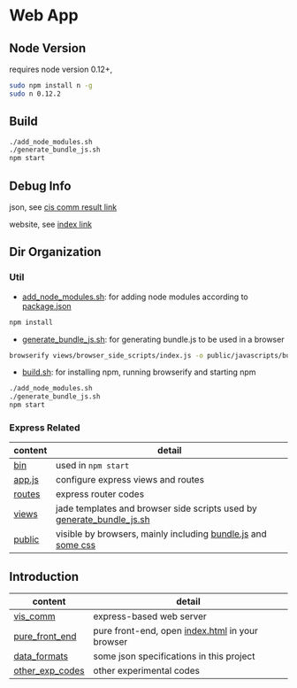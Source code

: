 # Web App

## Node Version

requires node version 0.12+,

```zsh
sudo npm install n -g
sudo n 0.12.2
```

## Build

```zsh
./add_node_modules.sh
./generate_bundle_js.sh
npm start
```

## Debug Info

json, see [cis comm result link](http://localhost:3000/cis_karate/comm_result)

website, see [index link](http://localhost:3000/)


## Dir Organization

### Util
- [add_node_modules.sh](add_node_modules.sh): for adding node modules according to [package.json](package.json)

```zsh
npm install
```

- [generate_bundle_js.sh](generate_bundle_js.sh): for generating bundle.js to be used in a browser

```zsh
browserify views/browser_side_scripts/index.js -o public/javascripts/bundle.js
```

- [build.sh](build.sh): for installing npm, running browserify and starting npm

```zsh
./add_node_modules.sh
./generate_bundle_js.sh
npm start
```

### Express Related

content | detail
--- | ---
[bin](bin) | used in `npm start`
[app.js](app.js) | configure express views and routes
[routes](routes) | express router codes
[views](views) | jade templates and browser side scripts used by [generate_bundle_js.sh](generate_bundle_js.sh)
[public](public) | visible by browsers, mainly including [bundle.js](public/javascripts/bundle.js) and [some css](public/stylesheets)

## Introduction

content | detail
--- | ---
[vis_comm](vis_comm) | express-based web server
[pure_front_end](pure_front_end) | pure front-end, open [index.html](pure_front_end/index.html) in your browser
[data_formats](data_formats) | some json specifications in this project
[other_exp_codes](other_exp_codes) | other experimental codes
